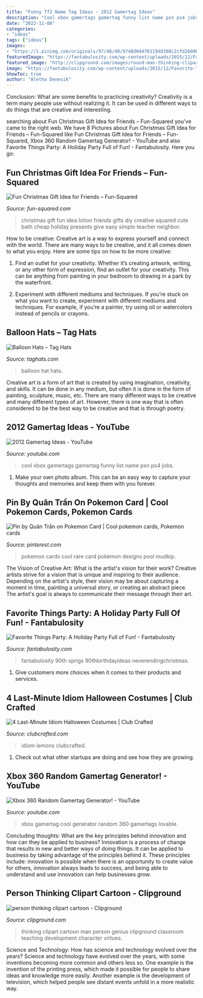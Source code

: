 ```yaml
---
title: "Funny Tf2 Name Tag Ideas - 2012 Gamertag Ideas"
description: "Cool xbox gamertags gamertag funny list name psn ps4 jobs"
date: "2022-11-08"
categories:
- "ideas"
tags: ["ideas"]
images:
- "https://i.pinimg.com/originals/97/48/d0/9748d04476119dd308c2cfd2b00b05e2.jpg"
featuredImage: "https://fantabulosity.com/wp-content/uploads/2015/12/Favorite-Things-Party-Ideas-How-to-Host-Favorite-Things-Party-34.jpg"
featured_image: "http://clipground.com/images/round-man-thinking-clipart-7.jpg"
image: "https://fantabulosity.com/wp-content/uploads/2015/12/Favorite-Things-Party-Ideas-How-to-Host-Favorite-Things-Party-34.jpg"
ShowToc: true
author: "Aletha Denesik"
---
```



Conclusion: What are some benefits to practicing creativity?
Creativity is a term many people use without realizing it. It can be used in different ways to do things that are creative and interesting.

	

		
searching about Fun Christmas Gift Idea for Friends – Fun-Squared you've came to the right web. We have 8 Pictures about Fun Christmas Gift Idea for Friends – Fun-Squared like Fun Christmas Gift Idea for Friends – Fun-Squared, Xbox 360 Random Gamertag Generator! - YouTube and also Favorite Things Party: A Holiday Party Full of Fun! - Fantabulosity. Here you go:
		
    
## Fun Christmas Gift Idea For Friends – Fun-Squared

<img loading=lazy src="https://i0.wp.com/fun-squared.com/wp-content/uploads/2017/11/Christmas-Gift-Idea.jpg?fit=650%2C1068&amp;ssl=1" onerror="this.onerror=null;this.src='https://tse4.mm.bing.net/th?id=OIP.RA_3eXfkOsHnLTp7JYo2IQHaMK&amp;pid=15.1';" alt="Fun Christmas Gift Idea for Friends – Fun-Squared">

_Source: fun-squared.com_

>christmas gift fun idea lotion friends gifts diy creative squared cute bath cheap holiday presents give easy simple teacher neighbor. 

	

How to be creative:
Creative art is a way to express yourself and connect with the world. There are many ways to be creative, and it all comes down to what you enjoy. Here are some tips on how to be more creative:
1. Find an outlet for your creativity. Whether it’s creating artwork, writing, or any other form of expression, find an outlet for your creativity. This can be anything from painting in your bedroom to drawing in a park by the waterfront.

2. Experiment with different mediums and techniques. If you’re stuck on what you want to create, experiment with different mediums and techniques. For example, if you’re a painter, try using oil or watercolors instead of pencils or crayons.

    
## Balloon Hats – Tag Hats

<img loading=lazy src="http://www.taghats.com/wp-content/uploads/2015/06/Balloon-Hat-Photos.jpg" onerror="this.onerror=null;this.src='https://tse3.mm.bing.net/th?id=OIP.Bqwp8kGVOCb1589s1-whYwHaLW&amp;pid=15.1';" alt="Balloon Hats – Tag Hats">

_Source: taghats.com_

>balloon hat hats. 

	

Creative art is a form of art that is created by using imagination, creativity, and skills. It can be done in any medium, but often it is done in the form of painting, sculpture, music, etc. There are many different ways to be creative and many different types of art. However, there is one way that is often considered to be the best way to be creative and that is through poetry.

    
## 2012 Gamertag Ideas - YouTube

<img loading=lazy src="http://i.ytimg.com/vi/-XZKVscfrQw/maxresdefault.jpg" onerror="this.onerror=null;this.src='https://tse4.mm.bing.net/th?id=OIP.Dz3-Z7ltnrjgkHTxml9qcgHaEK&amp;pid=15.1';" alt="2012 Gamertag Ideas - YouTube">

_Source: youtube.com_

>cool xbox gamertags gamertag funny list name psn ps4 jobs. 

	

1. Make your own photo album. This can be an easy way to capture your thoughts and memories and keep them with you forever.

    
## Pin By Quân Trần On Pokemon Card | Cool Pokemon Cards, Pokemon Cards

<img loading=lazy src="https://i.pinimg.com/originals/97/48/d0/9748d04476119dd308c2cfd2b00b05e2.jpg" onerror="this.onerror=null;this.src='https://tse1.mm.bing.net/th?id=OIP.q1aa5U0T0iKcidq7IVA6HQHaKW&amp;pid=15.1';" alt="Pin by Quân Trần on Pokemon Card | Cool pokemon cards, Pokemon cards">

_Source: pinterest.com_

>pokemon cards cool rare card pokémon designs pool mudkip. 

	

The Vision of Creative Art: What is the artist's vision for their work?
Creative artists strive for a vision that is unique and inspiring to their audience. Depending on the artist's style, their vision may be about capturing a moment in time, painting a universal story, or creating an abstract piece. The artist's goal is always to communicate their message through their art.

    
## Favorite Things Party: A Holiday Party Full Of Fun! - Fantabulosity

<img loading=lazy src="https://fantabulosity.com/wp-content/uploads/2015/12/Favorite-Things-Party-Ideas-How-to-Host-Favorite-Things-Party-34.jpg" onerror="this.onerror=null;this.src='https://tse1.mm.bing.net/th?id=OIP.lEGjreWH53mctUmhiSlk6gHaLF&amp;pid=15.1';" alt="Favorite Things Party: A Holiday Party Full of Fun! - Fantabulosity">

_Source: fantabulosity.com_

>fantabulosity 90th sprigs 90thbirthdayideas neverendingchristmas. 

	

1. Give customers more choices when it comes to their products and services.

    
## 4 Last-Minute Idiom Halloween Costumes | Club Crafted

<img loading=lazy src="https://www.clubcrafted.com/wp-content/uploads/2017/10/diy-idiom-costume-halloween-life-gives-lemons-2-610x915.jpg" onerror="this.onerror=null;this.src='https://tse2.mm.bing.net/th?id=OIP.8mF0DJ7gUAAUlJJpqq-s3wHaLH&amp;pid=15.1';" alt="4 Last-Minute Idiom Halloween Costumes | Club Crafted">

_Source: clubcrafted.com_

>idiom lemons clubcrafted. 

	

1. Check out what other startups are doing and see how they are growing.

    
## Xbox 360 Random Gamertag Generator! - YouTube

<img loading=lazy src="https://i.ytimg.com/vi/v5id8K1bQ-s/maxresdefault.jpg" onerror="this.onerror=null;this.src='https://tse4.mm.bing.net/th?id=OIP.SfTZ4MTHDZ7--DDzawSSbQHaEK&amp;pid=15.1';" alt="Xbox 360 Random Gamertag Generator! - YouTube">

_Source: youtube.com_

>xbox gamertag cool generator random 360 gamertags lovable. 

	

Concluding thoughts: What are the key principles behind innovation and how can they be applied to business?
Innovation is a process of change that results in new and better ways of doing things. It can be applied to business by taking advantage of the principles behind it. These principles include: innovation is possible when there is an opportunity to create value for others, innovation always leads to success, and being able to understand and use innovation can help businesses grow.

    
## Person Thinking Clipart Cartoon - Clipground

<img loading=lazy src="http://clipground.com/images/round-man-thinking-clipart-7.jpg" onerror="this.onerror=null;this.src='https://tse1.mm.bing.net/th?id=OIP.nvmW5z5ZfaGxQu_9GLlMsAHaMz&amp;pid=15.1';" alt="person thinking clipart cartoon - Clipground">

_Source: clipground.com_

>thinking clipart cartoon man person genius clipground classroom teaching development character virtues. 

	

Science and Technology: How has science and technology evolved over the years?
Science and technology have evolved over the years, with some inventions becoming more common and others less so. One example is the invention of the printing press, which made it possible for people to share ideas and knowledge more easily. Another example is the development of television, which helped people see distant events unfold in a more realistic way.

